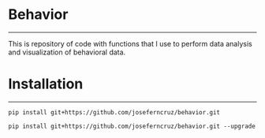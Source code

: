 # Behavior
---

This is repository of code with functions that I use to perform data analysis and visualization of behavioral data.





# Installation
---

`pip install git+https://github.com/joseferncruz/behavior.git`

`pip install git+https://github.com/joseferncruz/behavior.git --upgrade`
